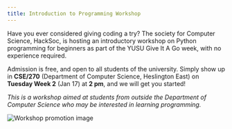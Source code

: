 ```yaml
---
title: Introduction to Programming Workshop
---
```


Have you ever considered giving coding a try? The society for Computer Science, HackSoc, is hosting an introductory workshop on Python programming for beginners as part of the YUSU Give It A Go week, with no experience required.

Admission is free, and open to all students of the university. Simply show up in **CSE/270** (Department of Computer Science, Heslington East) on **Tuesday Week 2** (Jan 17) at **2 pm**, and we will get you started!

*This is a workshop aimed at students from outside the Department of Computer Science who may be interested in learning programming.*

![Workshop promotion image](https://i.imgur.com/3cloIaS.png)

